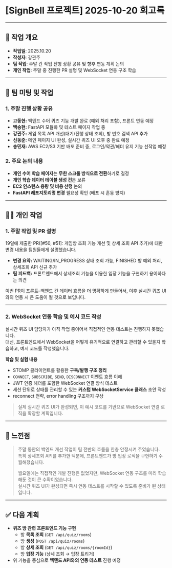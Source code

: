 # [SignBell 프로젝트] 2025-10-20 회고록

---

## 📝 작업 개요

* **작업일**: 2025.10.20
* **작성자**: 강관주
* **팀 작업**: 주말 간 작업 진행 상황 공유 및 향후 연동 계획 논의
* **개인 작업**: 주말 중 진행한 PR 설명 및 WebSocket 연동 구조 학습

---

## 👥 팀 미팅 및 작업

### 1. 주말 진행 상황 공유

* **고동현:** 백엔드 수어 퀴즈 기능 개발 완료 (예외 처리 포함), 프론트 연동 예정
* **백승현:** FastAPI 모듈화 및 테스트 페이지 작업 중
* **강관주:** 게임 목록 API 개선(대기/진행 상태 조회), 방 번호 검색 API 추가
* **신동준:** 메인 페이지 UI 완성, 실시간 퀴즈 UI 오후 중 완료 예정
* **송민재:** AWS EC2/S3 기반 배포 준비 중, 로그인/약관/헤더 유지 기능 선작업 예정

### 2. 주요 논의 내용
* **개인 수어 학습 페이지**는 **무한 스크롤 방식으로 전환**하기로 결정
* **개인 학습 데이터 테이블 생성 건**은 보류
* **EC2 인스턴스 용량 및 비용 산정** 논의
* **FastAPI 레포지토리명 변경** 필요성 확인 (배포 시 혼동 방지)

---

## 👨‍💻 개인 작업

### 1. 주말 작업 및 PR 설명
19일에 제출한 PR([#50, #51]: 게임방 조회 기능 개선 및 상세 조회 API 추가)에 대한 변경 내용을 팀원들에게 설명했습니다.
- **변경 요약:** WAITING/IN_PROGRESS 상태 조회 가능, FINISHED 방 예외 처리, 상세조회 API 신규 추가
- **팀 피드백:** 프론트엔드에서 상세조회 기능을 이용한 입장 기능을 구현하기 용이하다는 의견

이번 PR이 프론트–백엔드 간 데이터 흐름을 더 명확하게 만들어서, 이후 실시간 퀴즈 UI와의 연동 시 큰 도움이 될 것으로 보입니다.

---

### 2. WebSocket 연동 학습 및 예시 코드 작성

실시간 퀴즈 UI 담당자가 아직 작업 중이어서 직접적인 연동 테스트는 진행하지 못했습니다.  
대신, 프론트엔드에서 WebSocket을 어떻게 유기적으로 연결하고 관리할 수 있을지 학습하고, 예시 코드를 작성했습니다.

**학습 및 실험 내용**
- STOMP 클라이언트를 활용한 **구독/발행 구조 정리**
- `CONNECT`, `SUBSCRIBE`, `SEND`, `DISCONNECT` 이벤트 흐름 이해
- JWT 인증 헤더를 포함한 WebSocket 연결 방식 테스트
- 세션 단위로 상태를 관리할 수 있는 **커스텀 WebSocketService 클래스** 초안 작성
- reconnect 전략, error handling 구조까지 구상

> 실제 실시간 퀴즈 UI가 완성되면, 이 예시 코드를 기반으로 WebSocket 연결 로직을 확장할 계획입니다.

---

## 🤔 느낀점

> 주말 동안의 백엔드 개선 작업이 팀 전반의 흐름을 한층 안정시켜 주었습니다.  
> 특히 상세조회 API를 추가한 덕분에, 프론트엔드가 방 입장 로직을 구현하기 수월해졌습니다.
>
> 월요일에는 직접적인 개발 진행은 없었지만, WebSocket 연동 구조를 미리 학습해둔 것이 큰 수확이었습니다.  
> 실시간 퀴즈 UI가 완성되면 즉시 연동 테스트를 시작할 수 있도록 준비가 된 상태입니다.

---

## ✅ 다음 계획

* **퀴즈 방 관련 프론트엔드 기능 구현**
  - 방 **목록 조회** (`GET /api/quiz/rooms`)
  - 방 **생성** (`POST /api/quiz/rooms`)
  - 방 **상세 조회** (`GET /api/quiz/rooms/{roomId}`)
  - 방 **입장 기능** (상세 조회 → 입장 트리거)
* 위 기능을 중심으로 **백엔드 API와의 연동 테스트** 진행 예정
